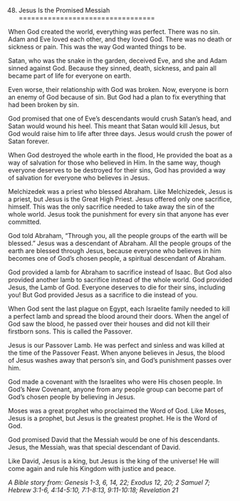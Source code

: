 48. Jesus Is the Promised Messiah
=================================

When God created the world, everything was perfect. There was no sin.
Adam and Eve loved each other, and they loved God. There was no death or
sickness or pain. This was the way God wanted things to be.

Satan, who was the snake in the garden, deceived Eve, and she and Adam
sinned against God. Because they sinned, death, sickness, and pain all
became part of life for everyone on earth.

Even worse, their relationship with God was broken. Now, everyone is
born an enemy of God because of sin. But God had a plan to fix
everything that had been broken by sin.

God promised that one of Eve’s descendants would crush Satan’s head, and
Satan would wound his heel. This meant that Satan would kill Jesus, but
God would raise him to life after three days. Jesus would crush the
power of Satan forever.

When God destroyed the whole earth in the flood, He provided the boat as
a way of salvation for those who believed in Him. In the same way,
though everyone deserves to be destroyed for their sins, God has
provided a way of salvation for everyone who believes in Jesus.

Melchizedek was a priest who blessed Abraham. Like Melchizedek, Jesus is
a priest, but Jesus is the Great High Priest. Jesus offered only one
sacrifice, himself. This was the only sacrifice needed to take away the
sin of the whole world. Jesus took the punishment for every sin that
anyone has ever committed.

God told Abraham, “Through you, all the people groups of the earth will
be blessed.” Jesus was a descendant of Abraham. All the people groups of
the earth are blessed through Jesus, because everyone who believes in
him becomes one of God’s chosen people, a spiritual descendant of
Abraham.

God provided a lamb for Abraham to sacrifice instead of Isaac. But God
also provided another lamb to sacrifice instead of the whole world. God
provided Jesus, the Lamb of God. Everyone deserves to die for their
sins, including you! But God provided Jesus as a sacrifice to die
instead of you.

When God sent the last plague on Egypt, each Israelite family needed to
kill a perfect lamb and spread the blood around their doors. When the
angel of God saw the blood, he passed over their houses and did not kill
their firstborn sons. This is called the Passover.

Jesus is our Passover Lamb. He was perfect and sinless and was killed at
the time of the Passover Feast. When anyone believes in Jesus, the blood
of Jesus washes away that person’s sin, and God’s punishment passes over
him.

God made a covenant with the Israelites who were His chosen people. In
God’s New Covenant, anyone from any people group can become part of
God’s chosen people by believing in Jesus.

Moses was a great prophet who proclaimed the Word of God. Like Moses,
Jesus is a prophet, but Jesus is the greatest prophet. He is the Word of
God.

God promised David that the Messiah would be one of his descendants.
Jesus, the Messiah, was that special descendant of David.

Like David, Jesus is a king, but Jesus is the king of the universe! He
will come again and rule his Kingdom with justice and peace.

*A Bible story from: Genesis 1-3, 6, 14, 22; Exodus 12, 20; 2 Samuel 7;
Hebrew 3:1-6, 4:14-5:10, 7:1-8:13, 9:11-10:18; Revelation 21*
